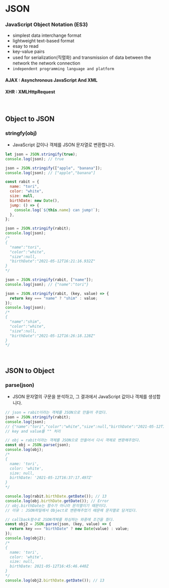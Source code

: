 # JSON

### JavaScript Object Notation (ES3)

- simplest data interchange format
- lightweight text-based format
- esay to read
- key-value pairs
- used for serialization(직렬화) and transmission of data between the network the network connection
- `independent programming language and platform`

#### AJAX : Asynchronous JavaScript And XML

#### XHR : XMLHttpRequest

<br/>

## Object to JSON

### stringfy(obj)

- JavaScript 값이나 객체를 JSON 문자열로 변환합니다.

```javascript
let json = JSON.stringify(true);
console.log(json); // true

json = JSON.stringify(["apple", "banana"]);
console.log(json); // ["apple","banana"]

const rabit = {
  name: "tori",
  color: "white",
  size: null,
  birthDate: new Date(),
  jump: () => {
    console.log(`${this.name} can jump!`);
  },
};

json = JSON.stringify(rabit);
console.log(json);
/* 
{
  "name":"tori",
  "color":"white",
  "size":null,
  "birthDate":"2021-05-12T16:21:16.932Z"
}
*/

json = JSON.stringify(rabit, ["name"]);
console.log(json); // {"name":"tori"}

json = JSON.stringify(rabit, (key, value) => {
  return key === "name" ? "shim" : value;
});
console.log(json);
/*
{
  "name":"shim",
  "color":"white",
  "size":null,
  "birthDate":"2021-05-12T16:26:18.128Z"
}
*/
```

<br/>

## JSON to Object

### parse(json)

- JSON 문자열의 구문을 분석하고, 그 결과에서 JavaScript 값이나 객체를 생성합니다.

```javascript
// json = rabit이라는 객체를 JSON으로 만들어 주었다.
json = JSON.stringify(rabit);
console.log(json);
// {"name":"tori","color":"white","size":null,"birthDate":"2021-05-12T16:36:53.595Z"}
// key and value를 "" 처리

// obj = rabit이라는 객체를 JSON으로 만들어서 다시 객체로 변환해주었다.
const obj = JSON.parse(json);
console.log(obj);
/*
{
  name: 'tori',
  color: 'white',
  size: null,
  birthDate: '2021-05-12T16:37:17.497Z'
}
*/

console.log(rabit.birthDate.getDate()); // 13
console.log(obj.birthDate.getDate()); // Error
// obj.birthDate는 함수가 아니라 문자열이기 때문이다.
// 이유 : JSON파일에서 Object로 변환해주었기 때문에 문자열로 담겨있다.
```

```javascript
// callback함수로 JSON객체를 파싱하는 와중에 조건을 줬다.
const obj2 = JSON.parse(json, (key, value) => {
  return key === "birthDate" ? new Date(value) : value;
});
console.log(obj2);
/*
{                                    
  name: 'tori',                      
  color: 'white',                    
  size: null,                        
  birthDate: 2021-05-12T16:45:46.440Z
}                                    
*/
console.log(obj2.birthDate.getDate()); // 13
```
